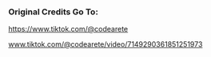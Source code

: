 ### Original Credits Go To:

https://www.tiktok.com/@codearete

www.tiktok.com/@codearete/video/7149290361851251973